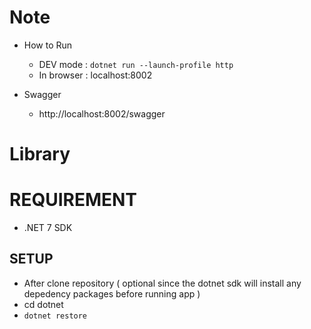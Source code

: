 # Note
  - How to Run
    - DEV mode : ```dotnet run --launch-profile http```
    - In browser : localhost:8002

  - Swagger
    - http://localhost:8002/swagger
  
# Library

# REQUIREMENT
  - .NET 7 SDK

## SETUP
  - After clone repository ( optional since the dotnet sdk will install any depedency packages before running app )
  - cd dotnet
  - ```dotnet restore```